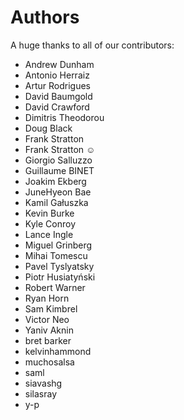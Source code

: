 Authors
=======

A huge thanks to all of our contributors:


- Andrew Dunham
- Antonio Herraiz
- Artur Rodrigues
- David Baumgold
- David Crawford
- Dimitris Theodorou
- Doug Black
- Frank Stratton
- Frank Stratton ☺
- Giorgio Salluzzo
- Guillaume BINET
- Joakim Ekberg
- JuneHyeon Bae
- Kamil Gałuszka
- Kevin Burke
- Kyle Conroy
- Lance Ingle
- Miguel Grinberg
- Mihai Tomescu
- Pavel Tyslyatsky
- Piotr Husiatyński
- Robert Warner
- Ryan Horn
- Sam Kimbrel
- Victor Neo
- Yaniv Aknin
- bret barker
- kelvinhammond
- muchosalsa
- saml
- siavashg
- silasray
- y-p
